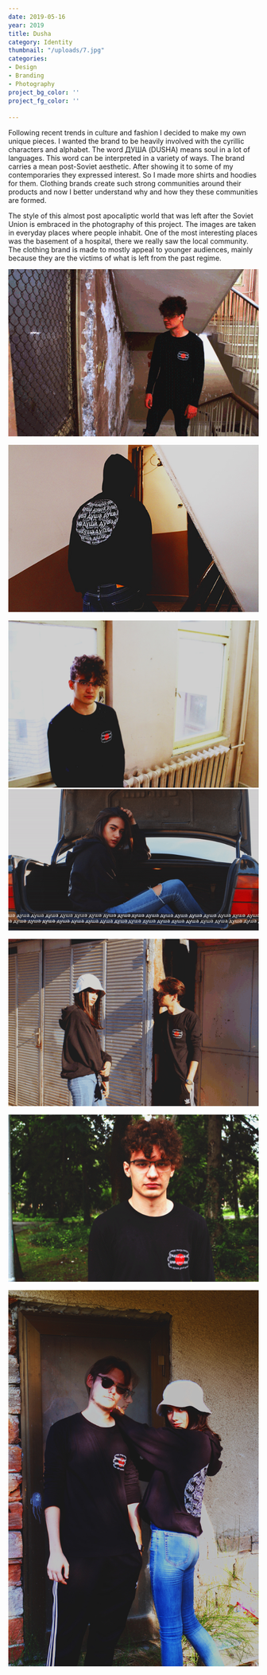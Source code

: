 ```yaml
---
date: 2019-05-16
year: 2019
title: Dusha
category: Identity
thumbnail: "/uploads/7.jpg"
categories:
- Design
- Branding
- Photography
project_bg_color: ''
project_fg_color: ''

---
```

Following recent trends in culture and fashion I decided to make my own unique pieces. I wanted the brand to be heavily involved with the cyrillic characters and alphabet. The word ДУША (DUSHA) means soul in a lot of languages. This word can be interpreted in a variety of ways. The brand carries a mean post-Soviet aesthetic. After showing it to some of my contemporaries they expressed interest. So I made more shirts and hoodies for them. Clothing brands create such strong communities around their products and now I better understand why and how they these communities are formed.

The style of this almost post apocaliptic world that was left after the Soviet Union is embraced in the photography of this project. The images are taken in everyday places where people inhabit. One of the most interesting places was the basement of a hospital, there we really saw the local community. The clothing brand is made to mostly appeal to younger audiences, mainly because they are the victims of what is left from the past regime.

![](/uploads/6.gif)

![](/uploads/13.jpg)

![](/uploads/3.jpg)![](/uploads/18.gif)

![](/uploads/8.gif)

![](/uploads/5.gif)

![](/uploads/12.jpg)